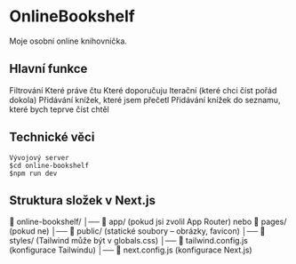 # OnlineBookshelf

Moje osobní online knihovnička.

## Hlavní funkce

Filtrování
    Které práve čtu
    Které doporučuju
    Iterační (které chci číst pořád dokola)
Přidávání knížek, které jsem přečetl
Přidávání knížek do seznamu, které bych teprve číst chtěl

## Technické věci

    Vývojový server
    $cd online-bookshelf
    $npm run dev

## Struktura složek v Next.js

📂 online-bookshelf/
│── 📂 app/ (pokud jsi zvolil App Router) nebo 📂 pages/ (pokud ne)
│── 📂 public/ (statické soubory – obrázky, favicon)
│── 📂 styles/ (Tailwind může být v globals.css)
│── 📄 tailwind.config.js (konfigurace Tailwindu)
│── 📄 next.config.js (konfigurace Next.js)
